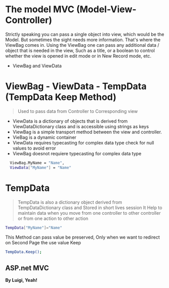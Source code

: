 # The model MVC (Model-View-Controller)

Strictly speaking you can pass a single object into view, which would be the Model.
But sometimes the sight needs more information. That's where the ViewBag comes in. Using the ViewBag one can pass any additional data / object that is needed in the view,
Such as a title, or a boolean to control whether the view is opened in edit mode or in New Record mode, etc.

* ViewBag and ViewData

# ViewBag - ViewData - TempData (TempData Keep Method)
> Used to pass data from Controller to Corresponding view
- ViewData is a dictionary of objects that is derived from ViewDataDictionary class and is accessible using strings as keys
- ViewBag is a simple transport method between the view and controller.
- VieBag is a dynamic container
- ViewData requires typecasting for complex data type check for null values to avoid error
- ViewBag doesnot requiere typecasting for complex data type

```sh
  ViewBag.MyName = "Name",
  ViewData["MyName"] = "Name"
```
# TempData
>TempData is also a dictionary object derived from TempDataDictionary class and Stored in short lives session
>It Help to maintain data when you move from one controller to other controller or from one action to other action

```sh
TempData["MyName"]="Name"
```
This Method can pass value be preserved, Only when we want to redirect on Second Page the use value Keep  
```sh
TempData.Keep();
```

ASP.net MVC
----

**By Luigi, Yeah!**
